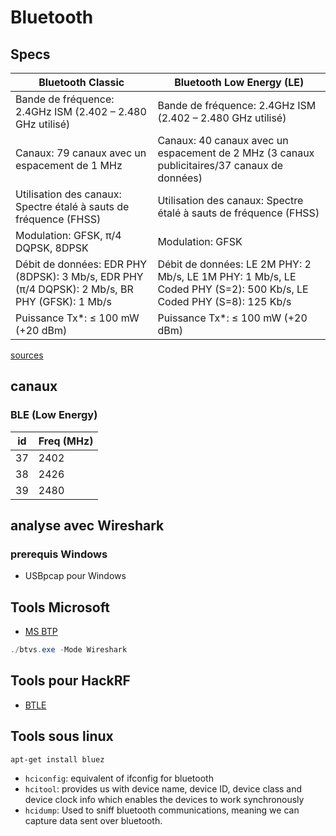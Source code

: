 # Bluetooth

## Specs

| Bluetooth Classic | Bluetooth Low Energy (LE) |
| --- | --- |
| Bande de fréquence: 2.4GHz ISM (2.402 – 2.480 GHz utilisé) | Bande de fréquence: 2.4GHz ISM (2.402 – 2.480 GHz utilisé) |
| Canaux: 79 canaux avec un espacement de 1 MHz | Canaux: 40 canaux avec un espacement de 2 MHz (3 canaux publicitaires/37 canaux de données) |
| Utilisation des canaux: Spectre étalé à sauts de fréquence (FHSS) | Utilisation des canaux: Spectre étalé à sauts de fréquence (FHSS) |
| Modulation: GFSK, π/4 DQPSK, 8DPSK | Modulation: GFSK |
| Débit de données: EDR PHY (8DPSK): 3 Mb/s, EDR PHY (π/4 DQPSK): 2 Mb/s, BR PHY (GFSK): 1 Mb/s | Débit de données: LE 2M PHY: 2 Mb/s, LE 1M PHY: 1 Mb/s, LE Coded PHY (S=2): 500 Kb/s, LE Coded PHY (S=8): 125 Kb/s |
| Puissance Tx*: ≤ 100 mW (+20 dBm) | Puissance Tx*: ≤ 100 mW (+20 dBm) |


[sources](https://www.bluetooth.com/learn-about-bluetooth/tech-overview/)

## canaux

### BLE (Low Energy)

| id | Freq (MHz) |
|----|------------|
| 37 | 2402 |
| 38 | 2426 |
| 39 | 2480 |

## analyse avec Wireshark

### prerequis Windows

* USBpcap pour Windows

## Tools Microsoft

* [MS BTP](https://learn.microsoft.com/en-us/windows-hardware/drivers/bluetooth/testing-btp-setup-package)

```powershell
./btvs.exe -Mode Wireshark
```

## Tools pour HackRF

* [BTLE](https://github.com/JiaoXianjun/BTLE)

## Tools sous linux

`apt-get install bluez`

* `hciconfig`: equivalent of ifconfig for bluetooth
* `hcitool`: provides us with device name, device ID, device class and device clock info which enables the devices to work synchronously
* `hcidump`: Used to sniff bluetooth communications, meaning we can capture data sent over bluetooth.
